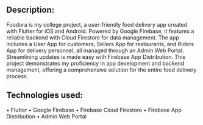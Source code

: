 ## Description:
Foodora is my college project, a user-friendly food delivery app created with Flutter for iOS and Android. Powered by Google Firebase, it features a reliable backend with Cloud Firestore for data management. The app includes a User App for customers, Sellers App for restaurants, and Riders App for delivery personnel, all managed through an Admin Web Portal. Streamlining updates is made easy with Firebase App Distribution. This project demonstrates my proficiency in app development and backend management, offering a comprehensive solution for the entire food delivery process.
## Technologies used:
•	Flutter
•	Google Firebase
•	Firebase Cloud Firestore
•	Firebase App Distribution
•	Admin Web Portal


